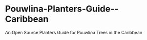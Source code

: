 # Pouwlina-Planters-Guide--Caribbean
An Open Source Planters Guide for Pouwlina Trees in the Caribbean

